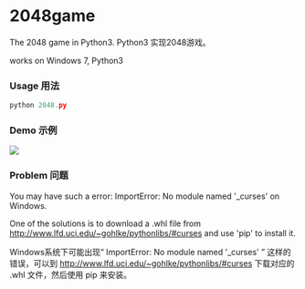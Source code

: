 # 2048game
The 2048 game in Python3.   Python3 实现2048游戏。

works on Windows 7, Python3

### Usage 用法

```python
python 2048.py
```

### Demo 示例

![](https://github.com/sylnsfar/2048game/blob/master/demo/2048.JPG)

### Problem 问题

You may have such a error: ImportError: No module named '_curses'  on Windows.

One of the solutions is to download a .whl file from <http://www.lfd.uci.edu/~gohlke/pythonlibs/#curses> and use 'pip' to install it.

Windows系统下可能出现“ ImportError: No module named '_curses' ” 这样的错误，可以到 <http://www.lfd.uci.edu/~gohlke/pythonlibs/#curses> 下载对应的 .whl 文件，然后使用 pip 来安装。